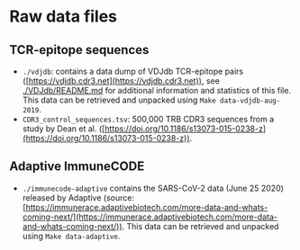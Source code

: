 # Raw data files

## TCR-epitope sequences

- `./vdjdb`: contains a data dump of VDJdb TCR-epitope pairs ([https://vdjdb.cdr3.net](https://vdjdb.cdr3.net)), see [./VDJdb/README.md](./VDJdb/README.md) for additional information and statistics of this file. This data can be retrieved and unpacked using `Make data-vdjdb-aug-2019`.
- `CDR3_control_sequences.tsv`: 500,000 TRB CDR3 sequences from a study
by Dean et al. ([https://doi.org/10.1186/s13073-015-0238-z](https://doi.org/10.1186/s13073-015-0238-z)).

## Adaptive ImmuneCODE

- `./immunecode-adaptive` contains the SARS-CoV-2 data (June 25 2020) released by Adaptive (source: [https://immunerace.adaptivebiotech.com/more-data-and-whats-coming-next/](https://immunerace.adaptivebiotech.com/more-data-and-whats-coming-next/)). This data can be retrieved and unpacked using `Make data-adaptive`.

